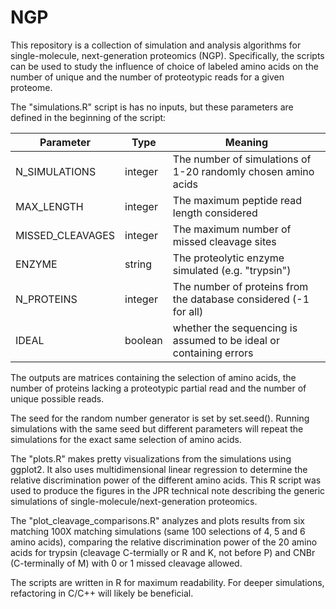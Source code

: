 # NGP
This repository is a collection of simulation and analysis algorithms for single-molecule, next-generation proteomics (NGP). Specifically, the scripts can be used to study the influence of choice of labeled amino acids on the number of unique and the number of proteotypic reads for a given proteome.

The "simulations.R" script is has no inputs, but these parameters are defined in the beginning of the script:

| Parameter        | Type    | Meaning                                                            |
| ---------------- |---------| -------------------------------------------------------------------|
| N_SIMULATIONS    | integer | The number of simulations of 1-20 randomly chosen amino acids      |
| MAX_LENGTH       | integer | The maximum peptide read length considered                         |
| MISSED_CLEAVAGES | integer | The maximum number of missed cleavage sites                        |
| ENZYME           | string  | The proteolytic enzyme simulated (e.g. "trypsin")                  |
| N_PROTEINS       | integer | The number of proteins from the database considered (-1 for all)   |
| IDEAL            | boolean | whether the sequencing is assumed to be ideal or containing errors |

The outputs are matrices containing the selection of amino acids, the number of proteins lacking a proteotypic partial read and the number of unique possible reads. 

The seed for the random number generator is set by set.seed(). Running simulations with the same seed but different parameters will repeat the simulations for the exact same selection of amino acids.

The "plots.R" makes pretty visualizations from the simulations using ggplot2. It also uses multidimensional linear regression to determine the relative discrimination power of the different amino acids. This R script was used to produce the figures in the JPR technical note describing the generic simulations of single-molecule/next-generation proteomics.

The "plot_cleavage_comparisons.R" analyzes and plots results from six matching 100X matching simulations (same 100 selections of 4, 5 and 6 amino acids), comparing the relative discrimination power of the 20 amino acids for trypsin (cleavage C-termially or R and K, not before P) and CNBr (C-terminally of M) with 0 or 1 missed cleavage allowed.

The scripts are written in R for maximum readability. For deeper simulations, refactoring in C/C++ will likely be beneficial.

